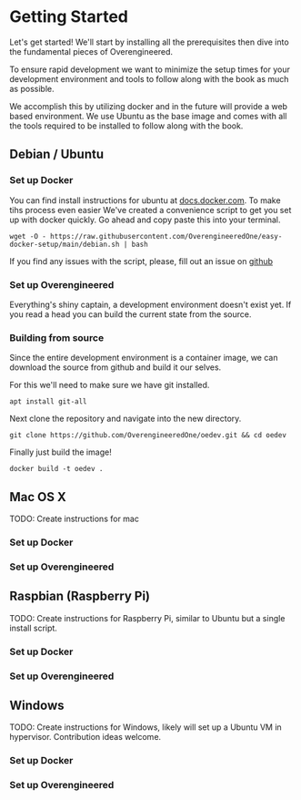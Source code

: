 # Getting Started

Let's get started! We'll start by installing all the prerequisites then dive into the fundamental 
pieces of Overengineered.

To ensure rapid development we want to minimize the setup times for your development environment 
and tools to follow along with the book as much as possible.

We accomplish this by utilizing docker and in the future will provide a web based environment. 
We use Ubuntu as the base image and comes with all the tools required to be installed to follow 
along with the book.

## Debian / Ubuntu


### Set up Docker

You can find install instructions for ubuntu at 
[docs.docker.com](https://docs.docker.com/engine/install/ubuntu/). To make tihs process even 
easier We've created a convenience script to get you set up with docker quickly. Go ahead and copy 
paste this into your terminal.

```rust,ignore
wget -O - https://raw.githubusercontent.com/OverengineeredOne/easy-docker-setup/main/debian.sh | bash
```

If you find any issues with the script, please, fill out an issue on 
[github](https://github.com/OverengineeredOne/easy-docker-setup)

### Set up Overengineered

Everything's shiny captain, a development environment doesn't exist yet. If you read a head you 
can build the current state from the source.

### Building from source

Since the entire development environment is a container image, we can download the source from 
github and build it our selves.

For this we'll need to make sure we have git installed.

    apt install git-all

Next clone the repository and navigate into the new directory.

    git clone https://github.com/OverengineeredOne/oedev.git && cd oedev

Finally just build the image!

    docker build -t oedev .


## Mac OS X

TODO: Create instructions for mac

### Set up Docker

### Set up Overengineered

## Raspbian (Raspberry Pi)

TODO: Create instructions for Raspberry Pi, similar to Ubuntu but a single install script.

### Set up Docker

### Set up Overengineered

## Windows

TODO: Create instructions for Windows, likely will set up a Ubuntu VM in hypervisor. Contribution 
ideas welcome.

### Set up Docker

### Set up Overengineered
